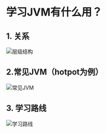 # 学习JVM有什么用？

## 1. 关系

![层级结构](G:\develop\VsCodeProj\my-docs\src\JVM\1.学习JVM有什么用.assets\3ee4cff7bb360bbf3caf8f845f9ebde9.png)

## 2.常见JVM（hotpot为例）

![常见JVM](G:\develop\VsCodeProj\my-docs\src\JVM\1.学习JVM有什么用.assets\image-20241209230657587-17337568191513.png)

## 3. 学习路线

![学习路线](G:\develop\VsCodeProj\my-docs\src\JVM\1.学习JVM有什么用.assets\image-20241209230719345-17337568403495.png)